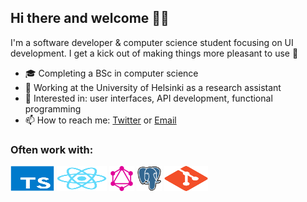 
## Hi there and welcome 👋🏽 

I'm a software developer & computer science student focusing on UI development. I get a kick out of making things more pleasant to use 🙂

- 🎓  Completing a BSc in computer science 
- 🌱  Working at the University of Helsinki as a research assistant
- 💭  Interested in: user interfaces, API development, functional programming  
- 📫  How to reach me: [Twitter](https://twitter.com/joelhassannoor) or [Email](mailto:joel.nhn@gmail.com) 

### Often work with:

<p align="left">
	<img title="TypeScript" src="https://raw.githubusercontent.com/Nurou/Nurou/master/assets/typescript-original.svg" width="70" height="40" />
	<img title="React" src="https://raw.githubusercontent.com/Nurou/Nurou/master/assets/react-original.svg" width="80" height="40" />
	<img title="GraphQL" src="https://raw.githubusercontent.com/Nurou/Nurou/master/assets/graphql-icon.svg" width="40" height="40" />
	<img title="PostreSQL" src="https://raw.githubusercontent.com/Nurou/Nurou/master/assets/postgresql-original.svg" width="40" height="40" />
	<img title="Git" src="https://raw.githubusercontent.com/Nurou/Nurou/master/assets/git-original.svg" width="70" height="40" />
</p>

